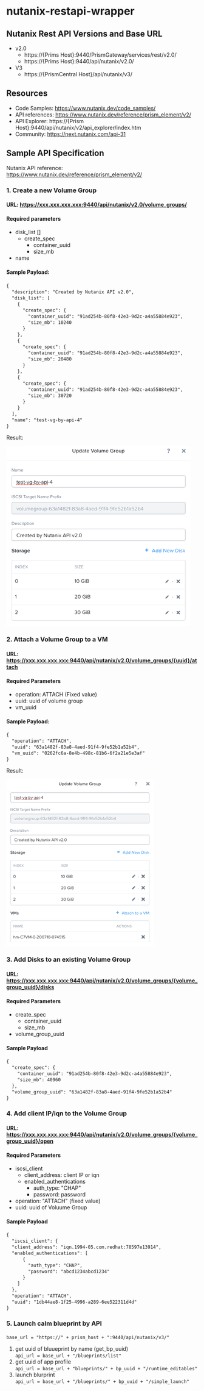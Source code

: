 # nutanix-restapi-wrapper

## Nutanix Rest API Versions and Base URL

* v2.0
  * https://{Prims Host}:9440/PrismGateway/services/rest/v2.0/
  * https://{Prims Host}:9440/api/nutanix/v2.0/
* V3
  * https://{PrismCentral Host}/api/nutanix/v3/


## Resources

* Code Samples: https://www.nutanix.dev/code_samples/
* API references: https://www.nutanix.dev/reference/prism_element/v2/
* API Explorer: https://{Prism Host}:9440/api/nutanix/v2/api_explorer/index.htm
* Community: https://next.nutanix.com/api-31


## Sample API Specification

Nutanix API reference: https://www.nutanix.dev/reference/prism_element/v2/

### 1. Create a new Volume Group

#### URL: https://xxx.xxx.xxx.xxx:9440/api/nutanix/v2.0/volume_groups/

#### Required parameters
* disk_list []
   * create_spec
      * container_uuid
      * size_mb
* name

#### Sample Payload:
```
{
  "description": "Created by Nutanix API v2.0",
  "disk_list": [
    {
      "create_spec": {
        "container_uuid": "91ad254b-80f8-42e3-9d2c-a4a55884e923",
        "size_mb": 10240
      }
    },
    {
      "create_spec": {
        "container_uuid": "91ad254b-80f8-42e3-9d2c-a4a55884e923",
        "size_mb": 20480
      }
    },
    {
      "create_spec": {
        "container_uuid": "91ad254b-80f8-42e3-9d2c-a4a55884e923",
        "size_mb": 30720
      }
    }
  ],
  "name": "test-vg-by-api-4"
}
```

Result:

![result](resources/CreateVG_result.png)

### 2. Attach a Volume Group to a VM

#### URL: https://xxx.xxx.xxx.xxx:9440/api/nutanix/v2.0/volume_groups/{uuid}/attach

#### Required Parameters

* operation: ATTACH (Fixed value)
* uuid: uuid of volume group
* vm_uuid

#### Sample Payload:
```
{
  "operation": "ATTACH",
  "uuid": "63a1482f-83a8-4aed-91f4-9fe52b1a52b4",
  "vm_uuid": "0262fc6a-8e4b-498c-81b6-6f2a21e5e3af"
}
```

Result:

![Result](resources/AttachVGroup2VM.png)

### 3. Add Disks to an existing Volume Group

#### URL: https://xxx.xxx.xxx.xxx:9440/api/nutanix/v2.0/volume_groups/{volume_group_uuid}/disks

#### Required Parameters

* create_spec
  * container_uuid
  * size_mb
* volume_group_uuid

#### Sample Payload

```
{
  "create_spec": {
    "container_uuid": "91ad254b-80f8-42e3-9d2c-a4a55884e923",
    "size_mb": 40960
  },
  "volume_group_uuid": "63a1482f-83a8-4aed-91f4-9fe52b1a52b4"
}
```

### 4. Add client IP/iqn to the Volume Group

#### URL: https://xxx.xxx.xxx.xxx:9440/api/nutanix/v2.0/volume_groups/{volume_group_uuid}/open

#### Required Parameters
* iscsi_client
  * client_address: client IP or iqn
  * enabled_authentications
    * auth_type: "CHAP"
    * password: password
* operation: "ATTACH" (fixed value)
* uuid: uuid of Voluume Group

#### Sample Payload
```
{
  "iscsi_client": {
  "client_address": "iqn.1994-05.com.redhat:78597e13914",
  "enabled_authentications": [
      {
        "auth_type": "CHAP",
        "password": "abcd1234abcd1234"
      }
    ]
  },
  "operation": "ATTACH",
  "uuid": "1db44ae8-1f25-4996-a289-6ee522311d4d"
}
```

### 5. Launch calm blueprint by API

```base_url = "https://" + prism_host + ":9440/api/nutanix/v3/"```

1. get uuid of bluueprint by name (get_bp_uuid)  
```api_url = base_url + "/blueprints/list"```
1. get uuid of app profile  
```api_url = base_url + "blueprints/" + bp_uuid + "/runtime_editables"```
1. launch blurprint  
```api_url = base_url + "/blueprints/" + bp_uuid + "/simple_launch"```